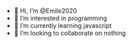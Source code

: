 - 👋 Hi, I’m @Emile2020
- 👀 I’m interested in programming
- 🌱 I’m currently learning javascript
- 💞️ I’m looking to collaborate on nothing

<!---
Emile2020/Emile2020 is a ✨ special ✨ repository because its `README.md` (this file) appears on your GitHub profile.
You can click the Preview link to take a look at your changes.
--->
